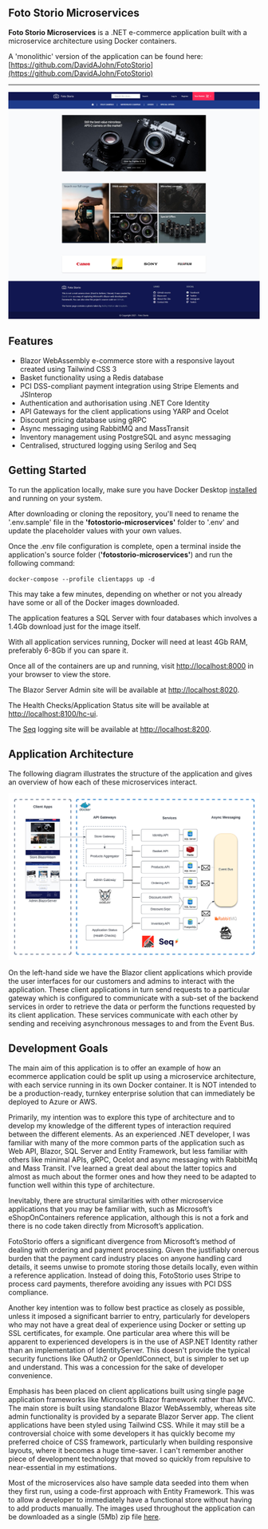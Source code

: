 ## Foto Storio Microservices
**Foto Storio Microservices** is a .NET e-commerce application built with a microservice architecture using Docker containers.

A 'monolithic' version of the application can be found here: [https://github.com/DavidAJohn/FotoStorio](https://github.com/DavidAJohn/FotoStorio)

---

![Screenshot](https://github.com/DavidAJohn/FotoStorioMicroservices/blob/main/images/fotostorio_store_screenshot.jpg?raw=true "Screenshot")

## Features

- Blazor WebAssembly e-commerce store with a responsive layout created using Tailwind CSS 3
- Basket functionality using a Redis database
- PCI DSS-compliant payment integration using Stripe Elements and JSInterop
- Authentication and authorisation using .NET Core Identity
- API Gateways for the client applications using YARP and Ocelot
- Discount pricing database using gRPC
- Async messaging using RabbitMQ and MassTransit
- Inventory management using PostgreSQL and async messaging
- Centralised, structured logging using Serilog and Seq

## Getting Started

To run the application locally, make sure you have Docker Desktop [installed](https://docs.docker.com/desktop/windows/install/) and running on your system.

After downloading or cloning the repository, you'll need to rename the '.env.sample' file in the **'fotostorio-microservices'** folder to '.env' and update the placeholder values with your own values.

Once the .env file configuration is complete, open a terminal inside the application's source folder (**'fotostorio-microservices'**)  and run the following command:

`docker-compose --profile clientapps up -d`

This may take a few minutes, depending on whether or not you already have some or all of the Docker images downloaded. 

The application features a SQL Server with four databases which involves a 1.4Gb download just for the image itself.

With all application services running, Docker will need at least 4Gb RAM, preferably 6-8Gb if you can spare it.

Once all of the containers are up and running, visit [http://localhost:8000](http://localhost:8000) in your browser to view the store.

The Blazor Server Admin site will be available at [http://localhost:8020](http://localhost:8020).

The Health Checks/Application Status site will be available at [http://localhost:8100/hc-ui](http://localhost:8100/hc-ui).

The [Seq](https://datalust.co/seq) logging site will be available at [http://localhost:8200](http://localhost:8200).

## Application Architecture

The following diagram illustrates the structure of the application and gives an overview of how each of these microservices interact.

![Screenshot](https://github.com/DavidAJohn/FotoStorioMicroservices/blob/main/images/FotoStorio_architecture_diagram.png?raw=true "Screenshot")

On the left-hand side we have the Blazor client applications which provide the user interfaces for our customers and admins to interact with the application. These client applications in turn send requests to a particular gateway which is configured to communicate with a sub-set of the backend services in order to retrieve the data or perform the functions requested by its client application. These services communicate with each other by sending and receiving asynchronous messages to and from the Event Bus.

## Development Goals

The main aim of this application is to offer an example of how an ecommerce application could be split up using a microservice architecture, with each service running in its own Docker container. It is NOT intended to be a production-ready, turnkey enterprise solution that can immediately be deployed to Azure or AWS.

Primarily, my intention was to explore this type of architecture and to develop my knowledge of the different types of interaction required between the different elements. As an experienced .NET developer, I was familiar with many of the more common parts of the application such as Web API, Blazor, SQL Server and Entity Framework, but less familiar with others like minimal APIs, gRPC, Ocelot and async messaging with RabbitMq and Mass Transit. I've learned a great deal about the latter topics and almost as much about the former ones and how they need to be adapted to function well within this type of architecture.

Inevitably, there are structural similarities with other microservice applications that you may be familiar with, such as Microsoft’s eShopOnContainers reference application, although this is not a fork and there is no code taken directly from Microsoft’s application.

FotoStorio offers a significant divergence from Microsoft’s method of dealing with ordering and payment processing. Given the justifiably onerous burden that the payment card industry places on anyone handling card details, it seems unwise to promote storing those details locally, even within a reference application. Instead of doing this, FotoStorio uses Stripe to process card payments, therefore avoiding any issues with PCI DSS compliance.

Another key intention was to follow best practice as closely as possible, unless it imposed a significant barrier to entry, particularly for developers who may not have a great deal of experience using Docker or setting up SSL certificates, for example. One particular area where this will be apparent to experienced developers is in the use of ASP.NET Identity rather than an implementation of IdentityServer. This doesn't provide the typical security functions like OAuth2 or OpenIdConnect, but is simpler to set up and understand. This was a concession for the sake of developer convenience.

Emphasis has been placed on client applications built using single page application frameworks like Microsoft’s Blazor framework rather than MVC. The main store is built using standalone Blazor WebAssembly, whereas site admin functionality is provided by a separate Blazor Server app. The client applications have been styled using Tailwind CSS. While it may still be a controversial choice with some developers it has quickly become my preferred choice of CSS framework, particularly when building responsive layouts, where it becomes a huge time-saver. I can't remember another piece of development technology that moved so quickly from repulsive to near-essential in my estimations.

Most of the microservices also have sample data seeded into them when they first run, using a code-first approach with Entity Framework. This was to allow a developer to immediately have a functional store without having to add products manually. The images used throughout the application can be downloaded as a single (5Mb) zip file [here](https://1drv.ms/u/s!At8F4UY7yLDf-mOTqdyhqFn2KSFe?e=JboIZ2).
